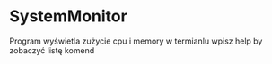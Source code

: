 # SystemMonitor
Program wyświetla zużycie cpu i memory w termianlu wpisz help by zobaczyć listę komend
